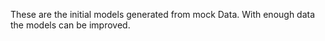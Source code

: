 These are the initial models generated from mock Data. With enough data the models can be improved.
